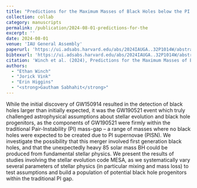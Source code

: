 ```yaml
---
title: "Predictions for the Maximum Masses of Black Holes below the PI Boundary"
collection: collab
category: manuscripts
permalink: /publication/2024-08-01-predictions-for-the
excerpt: ''
date: 2024-08-01
venue: 'IAU General Assembly'
paperurl: 'https://ui.adsabs.harvard.edu/abs/2024IAUGA..32P1014W/abstract'
bibtexurl: 'https://ui.adsabs.harvard.edu/abs/2024IAUGA..32P1014W/abstract'
citation: 'Winch et al. (2024), Predictions for the Maximum Masses of Black Holes below the PI Boundary, IAU General Assembly'
authors:
  - "Ethan Winch"
  - "Jorick Vink"
  - "Erin Higgins"
  - "<strong>Gautham Sabhahit</strong>"
---
```

While the initial discovery of GW150914 resulted in the detection of black holes larger than initially expected, it was the GW190521 event which truly challenged astrophysical assumptions about stellar evolution and black hole progenitors, as the components of GW190521 were firmly within the traditional Pair-Instability (PI) mass-gap – a range of masses where no black holes were expected to be created due to PI supernovae (PISN). We investigate the possibility that this merger involved first generation black holes, and that the unexpectedly heavy 85 solar mass BH could be produced from fundamental stellar physics. We present the results of studies involving the stellar evolution code MESA, as we systematically vary several parameters of stellar physics (in particular mixing and mass loss) to test assumptions and build a population of potential black hole progenitors within the traditional PI gap.

